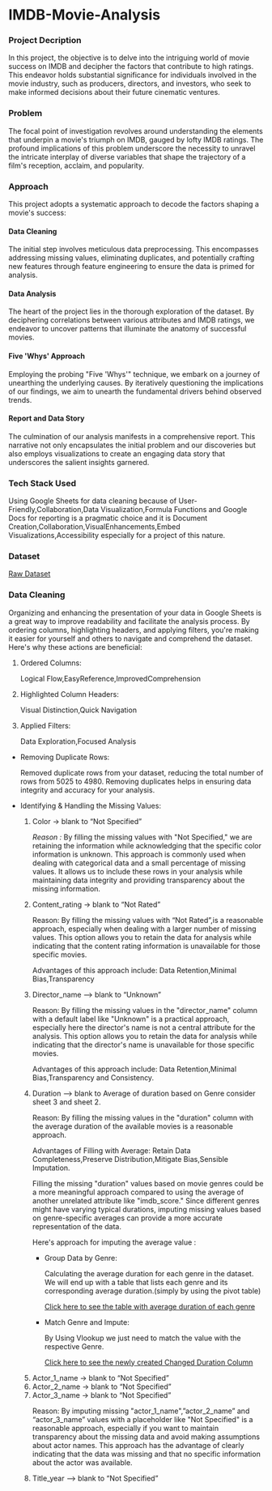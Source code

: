 # IMDB-Movie-Analysis

### Project Decription
<p>In this project, the objective is to delve into the intriguing world of movie success on IMDB and decipher the factors that contribute to high ratings. This endeavor holds substantial significance for individuals involved in the movie industry, such as producers, directors, and investors, who seek to make informed decisions about their future cinematic ventures.
</p>

### Problem
<p>The focal point of investigation revolves around understanding the elements that underpin a movie's triumph on IMDB, gauged by lofty IMDB ratings. The profound implications of this problem underscore the necessity to unravel the intricate interplay of diverse variables that shape the trajectory of a film's reception, acclaim, and popularity.</p>

### Approach
<p>This project adopts a systematic approach to decode the factors shaping a movie's success:</p>

#### Data Cleaning
<p>The initial step involves meticulous data preprocessing. This encompasses addressing missing values, eliminating duplicates, and potentially crafting new features through feature engineering to ensure the data is primed for analysis.</p>

#### Data Analysis
<p>The heart of the project lies in the thorough exploration of the dataset. By deciphering correlations between various attributes and IMDB ratings, we endeavor to uncover patterns that illuminate the anatomy of successful movies.</p>

#### Five 'Whys' Approach
<p>Employing the probing "Five 'Whys'" technique, we embark on a journey of unearthing the underlying causes. By iteratively questioning the implications of our findings, we aim to unearth the fundamental drivers behind observed trends.</p>

#### Report and Data Story
<p>The culmination of our analysis manifests in a comprehensive report. This narrative not only encapsulates the initial problem and our discoveries but also employs visualizations to create an engaging data story that underscores the salient insights garnered.</p>

### Tech Stack Used
<p>Using Google Sheets for data cleaning because of User-Friendly,Collaboration,Data Visualization,Formula Functions and 
Google Docs for reporting is a pragmatic choice and it is Document Creation,Collaboration,VisualEnhancements,Embed Visualizations,Accessibility especially for a project of this nature.</p>

### Dataset

[Raw Dataset](https://docs.google.com/spreadsheets/d/1SMZSdNtMuPcIv08dkJdy3ocLVNKTVH_GnTW0vXZEUyo/edit#gid=780410110)

### Data Cleaning
<p>Organizing and enhancing the presentation of your data in Google Sheets is a great way to improve readability and facilitate the analysis process. By ordering columns, highlighting headers, and applying filters, you're making it easier for yourself and others to navigate and comprehend the dataset. Here's why these actions are beneficial:</p>
<ol>
  <li>Ordered Columns:</li>
  <p>Logical Flow,EasyReference,ImprovedComprehension</p>
  <li>Highlighted Column Headers:</li>
  <p>Visual Distinction,Quick Navigation</p>
  <li>Applied Filters:</li>
  <p>Data Exploration,Focused Analysis</p>
</ol>

<ul>
  <li>Removing Duplicate Rows:</li>
  <p>Removed duplicate rows from your dataset, reducing the total number of rows from 5025 to 4980. Removing duplicates helps in ensuring data integrity and accuracy for your analysis. </p>
  <li>Identifying & Handling the Missing Values:</li>
  <ol>
    <li>Color → blank to “Not Specified”</li>
    <p><i>Reason :</i> By filling the missing values with "Not Specified," we are retaining the information while acknowledging that the specific color information is unknown. This approach is commonly used when dealing with categorical data and a small percentage of missing values. It allows us to include these rows in your analysis while maintaining data integrity and providing transparency about the missing information. </p>
    <li>Content_rating → blank to “Not Rated”</li>
    <p>Reason: By filling the missing values with “Not Rated”,is a reasonable approach, especially when dealing with a larger number of missing values. This option allows you to retain the data for analysis while indicating that the content rating information is unavailable for those specific movies.</p>

<p>Advantages of this approach include: Data Retention,Minimal Bias,Transparency
</p>

<li>Director_name —> blank to “Unknown”</li>
<p>Reason: By filling the missing values in the "director_name" column with a default label like "Unknown" is a practical approach, especially here the director's name is not a central attribute for the analysis. This option allows you to retain the data for analysis while indicating that the director's name is unavailable for those specific movies.
</p>
<p>Advantages of this approach include: Data Retention,Minimal Bias,Transparency and Consistency.</p>

<li>Duration —> blank to Average of duration based on Genre consider sheet 3 and sheet 2.</li>
<p>Reason: By filling the missing values in the "duration" column with the average duration of the available movies is a reasonable approach.
</p>
<p>Advantages of Filling with Average: Retain Data Completeness,Preserve Distribution,Mitigate Bias,Sensible Imputation.
</p>
<p>Filling the missing "duration" values based on movie genres could be a more meaningful approach compared to using the average of another unrelated attribute like "imdb_score." Since different genres might have varying typical durations, imputing missing values based on genre-specific averages can provide a more accurate representation of the data.</p>
<p>Here's approach for imputing the average value :</p>
<ul>
  <li>Group Data by Genre:</li>
  <p>Calculating  the average duration for each genre in the dataset.
We will end up with a table that lists each genre and its corresponding average duration.(simply by using the pivot table) 
</p>
  
  [Click here to see the table with average duration of each genre](https://docs.google.com/spreadsheets/d/1SMZSdNtMuPcIv08dkJdy3ocLVNKTVH_GnTW0vXZEUyo/edit#gid=1604100845)
  <li>Match Genre and Impute:</li>
  <p>By Using Vlookup we just need to match the value with the respective Genre.</p>
 
  [Click here to see the newly created Changed Duration Column](https://docs.google.com/spreadsheets/d/1SMZSdNtMuPcIv08dkJdy3ocLVNKTVH_GnTW0vXZEUyo/edit#gid=1975220929)
</ul>
<li>Actor_1_name → blank to “Not Specified”</li>
<li>Actor_2_name → blank to “Not Specified”</li>
<li>Actor_3_name → blank to “Not Specified”</li>
<p>Reason: By imputing missing "actor_1_name",”actor_2_name” and 	“actor_3_name” values with a placeholder like "Not Specified" is a reasonable approach, especially if you want to maintain transparency about the missing data and avoid making assumptions about actor names. This approach has the advantage of clearly indicating that the data was missing and that no specific information about the actor was available.</p>

<li>Title_year —> blank to “Not Specified”</li>




























  </ol>
  
</ul>

























